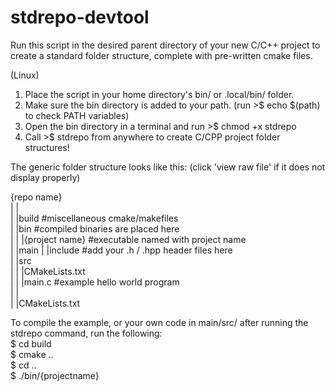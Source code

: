 # stdrepo-devtool
Run this script in the desired parent directory of your new C/C++ project to create a standard folder structure, complete with pre-written cmake files.

(Linux)
1. Place the script in your home directory's bin/ or .local/bin/ folder.
2. Make sure the bin directory is added to your path. (run >$ echo $(path) to check PATH variables)
3. Open the bin directory in a terminal and run >$ chmod +x stdrepo
4. Call >$ stdrepo from anywhere to create C/CPP project folder structures!

The generic folder structure looks like this: (click 'view raw file' if it does not display properly) 

{repo name}                                                                                                                                                     
|    |     
|    |build  #miscellaneous cmake/makefiles                                                                                                                  
|    |bin  #compiled binaries are placed here                                                                                                                   
|    |    |{project name} #executable named with project name                                                                                                  
|    |main
|        |include #add your .h / .hpp header files here                                                                                                      
|        |src                                                                                                                                                
|        |   |CMakeLists.txt                                                                                                                             
|        |   |main.c #example hello world program                                                                                                               
|        |                                                                                                                                                   
|        |CMakeLists.txt                                                                                                                                     



To compile the example, or your own code in main/src/ after running the stdrepo command, run the following:                                                     
  $ cd build                                                                                                                                                   
  $ cmake ..                                                                                                                                                   
  $ cd ..                                                                                                                                                       
  $ ./bin/{projectname}
